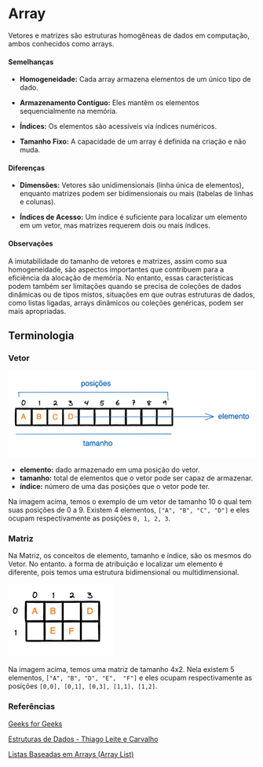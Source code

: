 # Array

Vetores e matrizes são estruturas homogêneas de dados em computação, ambos conhecidos como arrays.

#### Semelhanças

- **Homogeneidade:** Cada array armazena elementos de um único tipo de dado.

- **Armazenamento Contíguo:** Eles mantêm os elementos sequencialmente na memória.

- **Índices:** Os elementos são acessíveis via índices numéricos.
- **Tamanho Fixo:** A capacidade de um array é definida na criação e não muda.

#### Diferenças

- **Dimensões:** Vetores são unidimensionais (linha única de elementos), enquanto matrizes podem ser bidimensionais ou mais (tabelas de linhas e colunas).

- **Índices de Acesso:** Um índice é suficiente para localizar um elemento em um vetor, mas matrizes requerem dois ou mais índices.

#### Observações

A imutabilidade do tamanho de vetores e matrizes, assim como sua homogeneidade, são aspectos importantes que contribuem para a eficiência da alocação de memória. No entanto, essas características podem também ser limitações quando se precisa de coleções de dados dinâmicas ou de tipos mistos, situações em que outras estruturas de dados, como listas ligadas, arrays dinâmicos ou coleções genéricas, podem ser mais apropriadas.

## Terminologia

### Vetor
![vetor](/util/imagens/vetor-terminologia.png)

- **elemento:** dado armazenado em uma posição do vetor.
- **tamanho:** total de elementos que o vetor pode ser capaz de armazenar.
- **índice:** número de uma das posições que o vetor pode ter.

Na imagem acima, temos o exemplo de um vetor de tamanho 10 o qual tem suas posições de 0 a 9. Existem 4 elementos, `["A", "B", "C", "D"]` e eles ocupam respectivamente as posições `0, 1, 2, 3`.

### Matriz
Na Matriz, os conceitos de elemento, tamanho e índice, são os mesmos do Vetor. No entanto. a forma de atribuição e localizar um elemento é diferente, pois temos uma estrutura bidimensional ou multidimensional.

![matriz](/util/imagens/matriz-terminologia.png)

Na imagem acima, temos uma matriz de tamanho 4x2. Nela existem 5 elementos, `["A", "B", "D", "E",  "F"]` e eles ocupam respectivamente as posições `[0,0], [0,1], [0,3], [1,1], [1,2]`.

### Referências

[Geeks for Geeks](https://www.geeksforgeeks.org/)

[Estruturas de Dados - Thiago Leite e Carvalho](https://www.casadocodigo.com.br/products/livro-estruturas-de-dados)

[Listas Baseadas em Arrays (Array List)](https://joaoarthurbm.github.io/eda/posts/arraylist/)